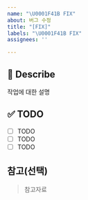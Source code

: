```yaml
---
name: "\U0001F41B FIX"
about: 버그 수정
title: "[FIX]"
labels: "\U0001F41B FIX"
assignees: ''

---
```


## 📖 Describe
작업에 대한 설명

## ✅ TODO
- [ ] TODO
- [ ] TODO
- [ ] TODO

## 참고(선택)
> 참고자료
